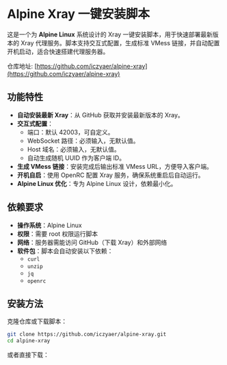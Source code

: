 # Alpine Xray 一键安装脚本

这是一个为 **Alpine Linux** 系统设计的 Xray 一键安装脚本，用于快速部署最新版本的 Xray 代理服务。脚本支持交互式配置，生成标准 VMess 链接，并自动配置开机启动，适合快速搭建代理服务器。

仓库地址: [https://github.com/iczyaer/alpine-xray](https://github.com/iczyaer/alpine-xray)
## 功能特性

- **自动安装最新 Xray**：从 GitHub 获取并安装最新版本的 Xray。
- **交互式配置**：
  - 端口：默认 42003，可自定义。
  - WebSocket 路径：必须输入，无默认值。
  - Host 域名：必须输入，无默认值。
  - 自动生成随机 UUID 作为客户端 ID。
- **生成 VMess 链接**：安装完成后输出标准 VMess URL，方便导入客户端。
- **开机自启**：使用 OpenRC 配置 Xray 服务，确保系统重启后自动运行。
- **Alpine Linux 优化**：专为 Alpine Linux 设计，依赖最小化。

## 依赖要求

- **操作系统**：Alpine Linux
- **权限**：需要 root 权限运行脚本
- **网络**：服务器需能访问 GitHub（下载 Xray）和外部网络
- **软件包**：脚本会自动安装以下依赖：
  - `curl`
  - `unzip`
  - `jq`
  - `openrc`
 
## 安装方法
克隆仓库或下载脚本：
   ```bash
   git clone https://github.com/iczyaer/alpine-xray.git
   cd alpine-xray
   ```

或者直接下载：
   
